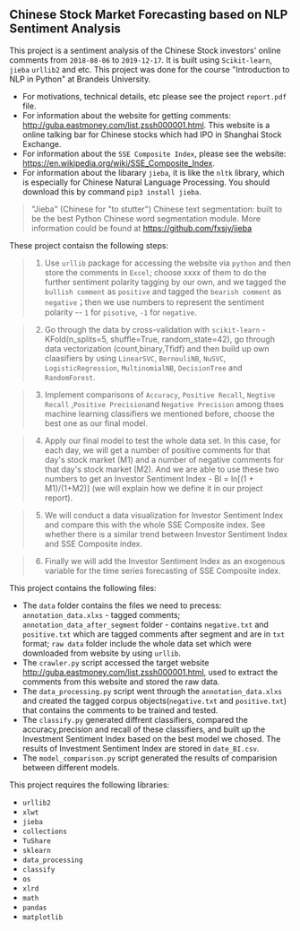## Chinese Stock Market Forecasting based on NLP Sentiment Analysis

This project is a sentiment analysis of the Chinese Stock investors' online comments from `2018-08-06` to `2019-12-17`. It is built using `Scikit-learn`, `jieba` `urllib2` and etc. This project was done for the course "Introduction to NLP in Python" at Brandeis University.


- For motivations, technical details, etc please see the project `report.pdf` file. 
- For information about the website for getting comments: http://guba.eastmoney.com/list,zssh000001.html. This website is a online talking bar for Chinese stocks which had IPO in Shanghai Stock Exchange. 
- For information about the `SSE Composite Index`, please see the website: https://en.wikipedia.org/wiki/SSE_Composite_Index.
- For information about the libarary `jieba`, it is like the `nltk` library, which is especially for Chinese Natural Language Processing. You should download this by command `pip3 install jieba`. 
> "Jieba" (Chinese for "to stutter") Chinese text segmentation: built to be the best Python Chinese word segmentation module.
> More information could be found at https://github.com/fxsjy/jieba



These project contaisn the following steps:
> 1. Use `urllib` package for accessing the website via `python` and then store the comments in `Excel`; choose xxxx of them to do the further sentiment polarity tagging by our own, and we tagged the `bullish comment` as `positive` and tagged the `bearish comment` as `negative`；then we use numbers to represent the sentiment polarity -- `1` for `pisotive`, `-1` for `negative`.  

> 2. Go through the data by cross-validation with `scikit-learn` - KFold(n_splits=5, shuffle=True, random_state=42), go through data vectorization (count,binary,Tfidf) and then build up own claasifiers by using `LinearSVC`, `BernouliNB`, `NuSVC`, `LogisticRegression`, `MultinomialNB`, `DecisionTree` and `RandomForest`. 

> 3. Implement comparisons of `Accuracy`, `Positive Recall`, `Negtive Recall` ,`Positive Precision`and `Negative Precision` among thses machine learning classifiers we mentioned before, choose the best one as our final model. 

> 4. Apply our final model to test the whole data set. In this case, for each day, we will get a number of positive comments for that day's stock market (M1) and a number of negative comments for that day's stock market (M2). And we are able to use these two numbers to get an Investor Sentiment Index - BI = ln[(1 + M1)/(1+M2)] (we will explain how we define it in our project report).

> 5. We will conduct a data visualization for Investor Sentiment Index and compare this with the whole SSE Composite index. See whether there is a similar trend between Investor Sentiment Index and SSE Composite index. 

> 6. Finally we will add the Investor Sentiment Index as an exogenous variable for the time series forecasting of SSE Composite index. 




This project contains the following files: 

* The `data` folder contains the files we need to precess: `annotation_data.xlxs` - tagged comments; `annotation_data_after_segment` folder - contains `negative.txt` and `positive.txt` which are tagged comments after segment and are in `txt` format; `raw data` folder include the whole data set which were downloaded from website by using `urllib`.
* The `crawler.py` script accessed the target website http://guba.eastmoney.com/list,zssh000001.html, used to extract the comments from this website and stored the raw data.
* The `data_processing.py` script went through the `annotation_data.xlxs` and created the tagged corpus objects(`negative.txt` and `positive.txt`) that contains the comments to be trained and tested. 
* The `classify.py` generated diffrent classifiers, compared the accuracy,precision and recall of these classifiers, and built up the Investment Sentiment Index based on the best model we chosed. The results of Investment Sentiment Index are stored in `date_BI.csv`. 
* The `model_comparison.py` script generated the results of comparision between different models.







This project requires the following libraries:
* `urllib2`
* `xlwt`
* `jieba`
* `collections`
* `TuShare`
* `sklearn`
* `data_processing`
* `classify`
* `os`
* `xlrd`
* `math`
* `pandas`
* `matplotlib`

